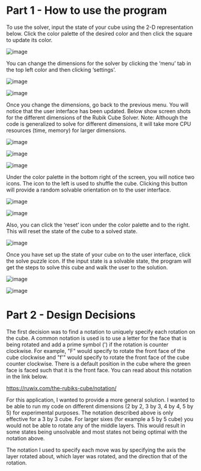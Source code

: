 # Part 1 - How to use the program


To use the solver, input the state of your cube using the 2-D representation below. Click the color palette of the desired color and then click the square to update its color.

   ![image](https://user-images.githubusercontent.com/14824605/34399937-0d8f5c1e-eb5a-11e7-844c-cf24ab007ddd.png) 

You can change the dimensions for the solver by clicking the ‘menu’ tab in the top left color and then clicking ‘settings’. 

![image](https://user-images.githubusercontent.com/14824605/34400014-f2b650f4-eb5a-11e7-94a7-4eea39808bf8.png)


![image](https://user-images.githubusercontent.com/14824605/34400023-1b254ea0-eb5b-11e7-828f-67c5eb3cc008.png)

Once you change the dimensions, go back to the previous menu. You will notice that the user interface has been updated. Below show screen shots for the different dimensions of the Rubik Cube Solver. Note: Although the code is generalized to solve for different dimensions, it will take more CPU resources (time, memory) for larger dimensions.


![image](https://user-images.githubusercontent.com/14824605/34399839-4fb25dae-eb59-11e7-9096-b832fad9fcbe.png)

![image](https://user-images.githubusercontent.com/14824605/34399844-5a1bbd4e-eb59-11e7-87b1-5d25a827f9be.png)

![image](https://user-images.githubusercontent.com/14824605/34399865-8c035baa-eb59-11e7-9d16-584f4cca3497.png)


Under the color palette in the bottom right of the screen, you will notice two icons. The icon to the left is used to shuffle the cube. Clicking this button will provide a random solvable orientation on to the user interface.

![image](https://user-images.githubusercontent.com/14824605/34399888-b1778c62-eb59-11e7-80b2-f15a47b3865f.png)

![image](https://user-images.githubusercontent.com/14824605/34399899-c176040e-eb59-11e7-92f1-9aab4cc6248e.png)

Also, you can click the ‘reset’ icon under the color palette and to the right. This will reset the state of the cube to a solved state.

![image](https://user-images.githubusercontent.com/14824605/34399919-e16ff62a-eb59-11e7-86c8-c5906c1a5fce.png)

Once you have set up the state of your cube on to the user interface, click the solve puzzle icon. If the input state is a solvable state, the program will get the steps to solve this cube and walk the user to the solution. 

![image](https://user-images.githubusercontent.com/14824605/34400115-2dfe5584-eb5c-11e7-995b-72b821d07c7b.png)

![image](https://user-images.githubusercontent.com/14824605/34400130-499eb0d6-eb5c-11e7-813b-9faa8dc6ac65.png)



# Part 2 - Design Decisions

The first decision was to find a notation to uniquely specify each rotation on the cube. A common notation is used is to use a letter for the face that is being rotated and add a prime symbol (') if the rotation is counter clockwise. For example, "F" would specify to rotate the front face of the cube clockwise and "f'" would specify to rotate the front face of the cube counter clockwise. There is a default position in the cube where the green face is faced such that it is the front face. You can read about this notation in the link below.

https://ruwix.com/the-rubiks-cube/notation/

For this application, I wanted to provide a more general solution. I wanted to be able to run my code on different dimensions (2 by 2, 3 by 3, 4 by 4, 5 by 5) for experimental purposes. The notation described above is only effective for a 3 by 3 cube. For larger sixes (for example a 5 by 5 cube) you would not be able to rotate any of the middle layers. This would result in some states being unsolvable and most states not being optimal with the notation above. 

The notation I used to specify each move was by specifying the axis the layer rotated about, which layer was rotated, and the direction that of the rotation. 
